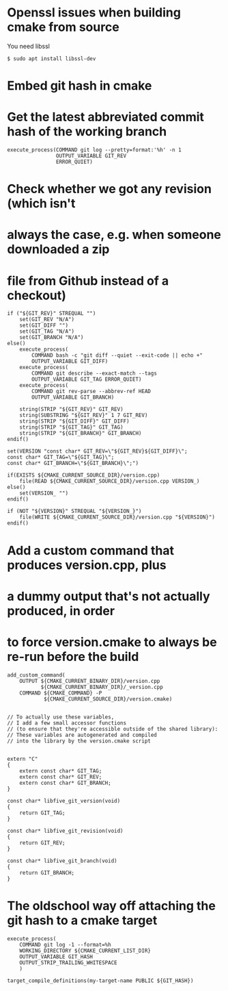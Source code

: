 

# Openssl issues when building cmake from source

You need libssl
```
$ sudo apt install libssl-dev
```

# Embed git hash in cmake

# Get the latest abbreviated commit hash of the working branch
    
```
execute_process(COMMAND git log --pretty=format:'%h' -n 1
                OUTPUT_VARIABLE GIT_REV
                ERROR_QUIET)
```

# Check whether we got any revision (which isn't
# always the case, e.g. when someone downloaded a zip
# file from Github instead of a checkout)

```
if ("${GIT_REV}" STREQUAL "")
    set(GIT_REV "N/A")
    set(GIT_DIFF "")
    set(GIT_TAG "N/A")
    set(GIT_BRANCH "N/A")
else()
    execute_process(
        COMMAND bash -c "git diff --quiet --exit-code || echo +"
        OUTPUT_VARIABLE GIT_DIFF)
    execute_process(
        COMMAND git describe --exact-match --tags
        OUTPUT_VARIABLE GIT_TAG ERROR_QUIET)
    execute_process(
        COMMAND git rev-parse --abbrev-ref HEAD
        OUTPUT_VARIABLE GIT_BRANCH)

    string(STRIP "${GIT_REV}" GIT_REV)
    string(SUBSTRING "${GIT_REV}" 1 7 GIT_REV)
    string(STRIP "${GIT_DIFF}" GIT_DIFF)
    string(STRIP "${GIT_TAG}" GIT_TAG)
    string(STRIP "${GIT_BRANCH}" GIT_BRANCH)
endif()

set(VERSION "const char* GIT_REV=\"${GIT_REV}${GIT_DIFF}\";
const char* GIT_TAG=\"${GIT_TAG}\";
const char* GIT_BRANCH=\"${GIT_BRANCH}\";")

if(EXISTS ${CMAKE_CURRENT_SOURCE_DIR}/version.cpp)
    file(READ ${CMAKE_CURRENT_SOURCE_DIR}/version.cpp VERSION_)
else()
    set(VERSION_ "")
endif()

if (NOT "${VERSION}" STREQUAL "${VERSION_}")
    file(WRITE ${CMAKE_CURRENT_SOURCE_DIR}/version.cpp "${VERSION}")
endif()

```

# Add a custom command that produces version.cpp, plus
# a dummy output that's not actually produced, in order
# to force version.cmake to always be re-run before the build

```
add_custom_command(
    OUTPUT ${CMAKE_CURRENT_BINARY_DIR}/version.cpp
           ${CMAKE_CURRENT_BINARY_DIR}/_version.cpp
    COMMAND ${CMAKE_COMMAND} -P
            ${CMAKE_CURRENT_SOURCE_DIR}/version.cmake)


// To actually use these variables, 
// I add a few small accessor functions 
// (to ensure that they're accessible outside of the shared library):
// These variables are autogenerated and compiled
// into the library by the version.cmake script


extern "C"
{
    extern const char* GIT_TAG;
    extern const char* GIT_REV;
    extern const char* GIT_BRANCH;
}

const char* libfive_git_version(void)
{
    return GIT_TAG;
}

const char* libfive_git_revision(void)
{
    return GIT_REV;
}

const char* libfive_git_branch(void)
{
    return GIT_BRANCH;
}
```

# The oldschool way off attaching the git hash to a cmake target 

```
execute_process(
    COMMAND git log -1 --format=%h
    WORKING_DIRECTORY ${CMAKE_CURRENT_LIST_DIR}
    OUTPUT_VARIABLE GIT_HASH
    OUTPUT_STRIP_TRAILING_WHITESPACE
    )

target_compile_definitions(my-target-name PUBLIC ${GIT_HASH})


```


